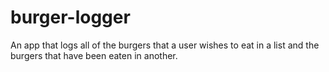 # burger-logger
An app that logs all of the burgers that a user wishes to eat in a list and the burgers that have been eaten in another.
